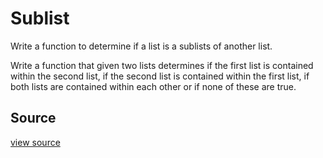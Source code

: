 # Sublist

Write a function to determine if a list is a sublists of another list.

Write a function that given two lists determines if the first list is
contained within the second list, if the second list is contained within
the first list, if both lists are contained within each other or if none
of these are true.


## Source

 [view source]()
